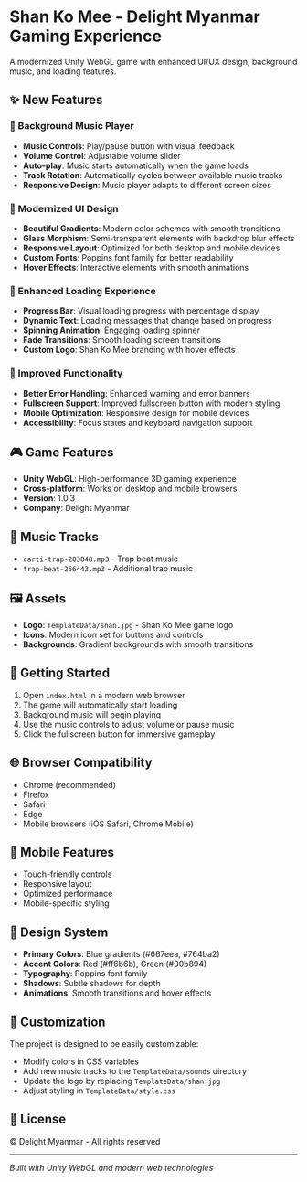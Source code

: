 # Shan Ko Mee - Delight Myanmar Gaming Experience

A modernized Unity WebGL game with enhanced UI/UX design, background music, and loading features.

## ✨ New Features

### 🎵 Background Music Player
- **Music Controls**: Play/pause button with visual feedback
- **Volume Control**: Adjustable volume slider
- **Auto-play**: Music starts automatically when the game loads
- **Track Rotation**: Automatically cycles between available music tracks
- **Responsive Design**: Music player adapts to different screen sizes

### 🎨 Modernized UI Design
- **Beautiful Gradients**: Modern color schemes with smooth transitions
- **Glass Morphism**: Semi-transparent elements with backdrop blur effects
- **Responsive Layout**: Optimized for both desktop and mobile devices
- **Custom Fonts**: Poppins font family for better readability
- **Hover Effects**: Interactive elements with smooth animations

### 📱 Enhanced Loading Experience
- **Progress Bar**: Visual loading progress with percentage display
- **Dynamic Text**: Loading messages that change based on progress
- **Spinning Animation**: Engaging loading spinner
- **Fade Transitions**: Smooth loading screen transitions
- **Custom Logo**: Shan Ko Mee branding with hover effects

### 🚀 Improved Functionality
- **Better Error Handling**: Enhanced warning and error banners
- **Fullscreen Support**: Improved fullscreen button with modern styling
- **Mobile Optimization**: Responsive design for mobile devices
- **Accessibility**: Focus states and keyboard navigation support

## 🎮 Game Features
- **Unity WebGL**: High-performance 3D gaming experience
- **Cross-platform**: Works on desktop and mobile browsers
- **Version**: 1.0.3
- **Company**: Delight Myanmar

## 🎵 Music Tracks
- `carti-trap-203848.mp3` - Trap beat music
- `trap-beat-266443.mp3` - Additional trap music

## 🖼️ Assets
- **Logo**: `TemplateData/shan.jpg` - Shan Ko Mee game logo
- **Icons**: Modern icon set for buttons and controls
- **Backgrounds**: Gradient backgrounds with smooth transitions

## 🚀 Getting Started
1. Open `index.html` in a modern web browser
2. The game will automatically start loading
3. Background music will begin playing
4. Use the music controls to adjust volume or pause music
5. Click the fullscreen button for immersive gameplay

## 🌐 Browser Compatibility
- Chrome (recommended)
- Firefox
- Safari
- Edge
- Mobile browsers (iOS Safari, Chrome Mobile)

## 📱 Mobile Features
- Touch-friendly controls
- Responsive layout
- Optimized performance
- Mobile-specific styling

## 🎨 Design System
- **Primary Colors**: Blue gradients (#667eea, #764ba2)
- **Accent Colors**: Red (#ff6b6b), Green (#00b894)
- **Typography**: Poppins font family
- **Shadows**: Subtle shadows for depth
- **Animations**: Smooth transitions and hover effects

## 🔧 Customization
The project is designed to be easily customizable:
- Modify colors in CSS variables
- Add new music tracks to the `TemplateData/sounds` directory
- Update the logo by replacing `TemplateData/shan.jpg`
- Adjust styling in `TemplateData/style.css`

## 📄 License
© Delight Myanmar - All rights reserved

---

*Built with Unity WebGL and modern web technologies*
